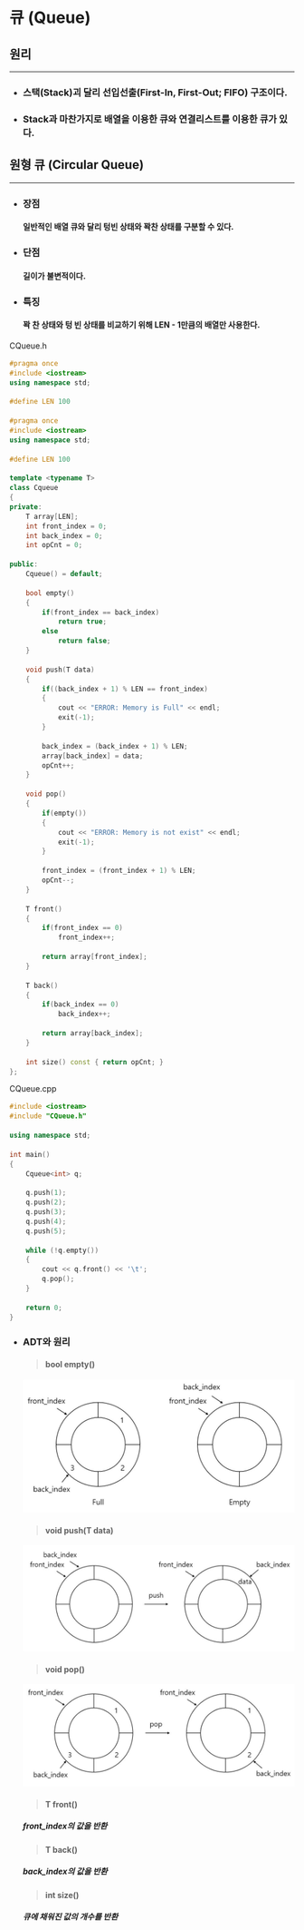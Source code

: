큐 (Queue)
=============
## 원리
---------------
- ### 스택(Stack)괴 달리 선입선출(First-In, First-Out; FIFO) 구조이다.
- ### Stack과 마찬가지로 배열을 이용한 큐와 연결리스트를 이용한 큐가 있다.

## 원형 큐 (Circular Queue)
-----------------
- ### 장점
    #### 일반적인 배열 큐와 달리 텅빈 상태와 꽉찬 상태를 구분할 수 있다.

- ### 단점
    #### 길이가 불변적이다.

- ### 특징
    #### 꽉 찬 상태와 텅 빈 상태를 비교하기 위해 LEN - 1만큼의 배열만 사용한다.

CQueue.h
```C++
#pragma once
#include <iostream>
using namespace std;

#define LEN 100

#pragma once
#include <iostream>
using namespace std;

#define LEN 100

template <typename T>
class Cqueue
{
private:
    T array[LEN];
    int front_index = 0;
    int back_index = 0;
    int opCnt = 0;

public:
    Cqueue() = default;

    bool empty()
    {
        if(front_index == back_index)
            return true;
        else
            return false;
    }

    void push(T data)
    {
        if((back_index + 1) % LEN == front_index)
        {
            cout << "ERROR: Memory is Full" << endl;
            exit(-1);
        }

        back_index = (back_index + 1) % LEN;
        array[back_index] = data;
        opCnt++;
    }

    void pop()
    {
        if(empty())
        {
            cout << "ERROR: Memory is not exist" << endl;
            exit(-1);
        }

        front_index = (front_index + 1) % LEN;
        opCnt--;
    }

    T front()
    {
        if(front_index == 0)
            front_index++;
        
        return array[front_index];
    }

    T back()
    {
        if(back_index == 0)
            back_index++;

        return array[back_index];
    }

    int size() const { return opCnt; }
};
```
CQueue.cpp
```C++
#include <iostream>
#include "CQueue.h"

using namespace std;

int main()
{
    Cqueue<int> q;

    q.push(1);
    q.push(2);
    q.push(3);
    q.push(4);
    q.push(5);

    while (!q.empty())
    {
        cout << q.front() << '\t';
        q.pop();
    }
    
    return 0;
}
```

- ### ADT와 원리
    > #### bool empty()
    <center><img src = "./img/Cqueue_empty.JPG"></center>
        
    > #### void push(T data)
    <center><img src = "./img/Cqueue_push.JPG"></center>

    > #### void pop()
    <center><img src = "./img/Cqueue_pop.JPG"></center>

    > #### T front()
    ##### front_index의 값을 반환

    > #### T back()
    ##### back_index의 값을 반환

    > #### int size()
    ##### 큐에 채워진 값의 개수를 반환